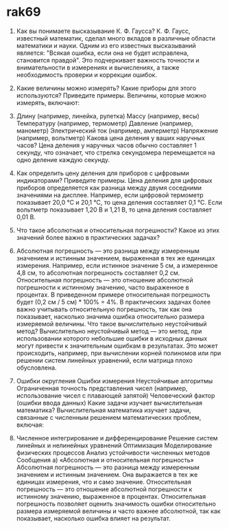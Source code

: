# rak69

1. Как вы понимаете высказывание К. Ф. Гаусса? К. Ф. Гаусс, известный математик, сделал много вкладов в различные области математики и науки. Одним из его известных высказываний является: "Всякая ошибка, если она не будет исправлена, становится правдой". Это подчеркивает важность точности и внимательности в измерениях и вычислениях, а также необходимость проверки и коррекции ошибок.

2. Какие величины можно измерять? Какие приборы для этого используются? Приведите примеры. Величины, которые можно измерять, включают:

3. Длину (например, линейка, рулетка) Массу (например, весы) Температуру (например, термометр) Давление (например, манометр) Электрический ток (например, амперметр) Напряжение (например, вольтметр) Какова цена деления у ваших наручных часов? Цена деления у наручных часов обычно составляет 1 секунду, что означает, что стрелка секундомера перемещается на одно деление каждую секунду.

4. Как определить цену деления для приборов с цифровыми индикаторами? Приведите примеры. Цена деления для цифровых приборов определяется как разница между двумя соседними значениями на дисплее. Например, если цифровой термометр показывает 20,0 °C и 20,1 °C, то цена деления составляет 0,1 °C. Если вольтметр показывает 1,20 В и 1,21 В, то цена деления составляет 0,01 В.

5. Что такое абсолютная и относительная погрешности? Какое из этих значений более важно в практических задачах?

6. Абсолютная погрешность — это разница между измеренным значением и истинным значением, выраженная в тех же единицах измерения. Например, если истинное значение 5 см, а измеренное 4,8 см, то абсолютная погрешность составляет 0,2 см. Относительная погрешность — это отношение абсолютной погрешности к истинному значению, часто выраженное в процентах. В приведенном примере относительная погрешность будет (0,2 см / 5 см) * 100% = 4%. В практических задачах более важно учитывать относительную погрешность, так как она показывает, насколько значима ошибка относительно размера измеряемой величины. Что такое вычислительно неустойчивый метод? Вычислительно неустойчивый метод — это метод, при использовании которого небольшие ошибки в исходных данных могут привести к значительным ошибкам в результатах. Это может происходить, например, при вычислении корней полиномов или при решении систем линейных уравнений, если матрица плохо обусловлена.

7. Ошибки округления Ошибки измерения Неустойчивые алгоритмы Ограниченная точность представления чисел (например, использование чисел с плавающей запятой) Человеческий фактор (ошибки ввода данных) Какие задачи изучает вычислительная математика? Вычислительная математика изучает задачи, связанные с численным решением математических проблем, включая:

8. Численное интегрирование и дифференцирование Решение систем линейных и нелинейных уравнений Оптимизация Моделирование физических процессов Анализ устойчивости численных методов Сообщения а) «Абсолютная и относительная погрешность» Абсолютная погрешность — это разница между измеренным значением и истинным значением. Она выражается в тех же единицах измерения, что и само значение. Относительная погрешность — это отношение абсолютной погрешности к истинному значению, выраженное в процентах. Относительная погрешность позволяет оценить значимость ошибки относительно размера измеряемой величины и часто важнее абсолютной, так как показывает, насколько ошибка влияет на результат.
